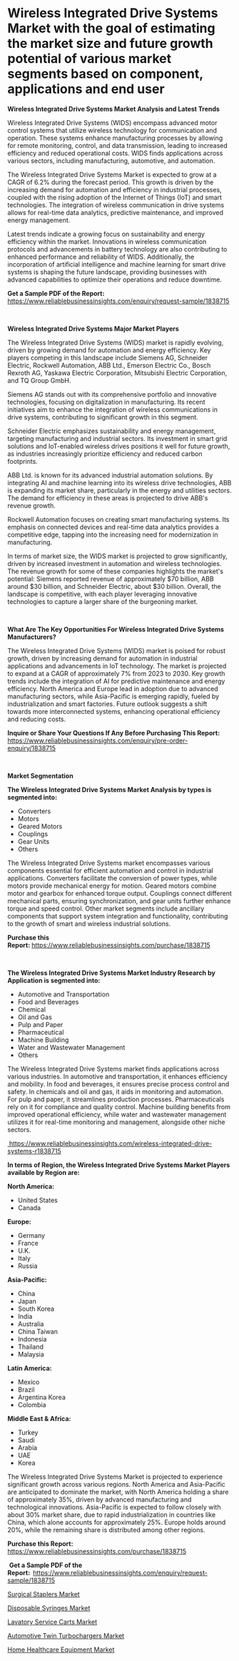 <p><h1>Wireless Integrated Drive Systems Market with the goal of estimating the market size and future growth potential of various market segments based on component, applications and end user</h1></p><p><strong>Wireless Integrated Drive Systems Market Analysis and Latest Trends</strong></p>
<p><p>Wireless Integrated Drive Systems (WIDS) encompass advanced motor control systems that utilize wireless technology for communication and operation. These systems enhance manufacturing processes by allowing for remote monitoring, control, and data transmission, leading to increased efficiency and reduced operational costs. WIDS finds applications across various sectors, including manufacturing, automotive, and automation.</p><p>The Wireless Integrated Drive Systems Market is expected to grow at a CAGR of 6.2% during the forecast period. This growth is driven by the increasing demand for automation and efficiency in industrial processes, coupled with the rising adoption of the Internet of Things (IoT) and smart technologies. The integration of wireless communication in drive systems allows for real-time data analytics, predictive maintenance, and improved energy management.</p><p>Latest trends indicate a growing focus on sustainability and energy efficiency within the market. Innovations in wireless communication protocols and advancements in battery technology are also contributing to enhanced performance and reliability of WIDS. Additionally, the incorporation of artificial intelligence and machine learning for smart drive systems is shaping the future landscape, providing businesses with advanced capabilities to optimize their operations and reduce downtime.</p></p>
<p><strong>Get a Sample PDF of the Report:&nbsp;</strong> <a href="https://www.reliablebusinessinsights.com/enquiry/request-sample/1838715?utm_campaign=48&utm_medium=2&utm_source=Github&utm_content=ia&utm_term=04112024&utm_id=wireless-integrated-drive-systems">https://www.reliablebusinessinsights.com/enquiry/request-sample/1838715</a></p>
<p>&nbsp;</p>
<p><strong>Wireless Integrated Drive Systems Major Market Players</strong></p>
<p><p>The Wireless Integrated Drive Systems (WIDS) market is rapidly evolving, driven by growing demand for automation and energy efficiency. Key players competing in this landscape include Siemens AG, Schneider Electric, Rockwell Automation, ABB Ltd., Emerson Electric Co., Bosch Rexroth AG, Yaskawa Electric Corporation, Mitsubishi Electric Corporation, and TQ Group GmbH.</p><p>Siemens AG stands out with its comprehensive portfolio and innovative technologies, focusing on digitalization in manufacturing. Its recent initiatives aim to enhance the integration of wireless communications in drive systems, contributing to significant growth in this segment.</p><p>Schneider Electric emphasizes sustainability and energy management, targeting manufacturing and industrial sectors. Its investment in smart grid solutions and IoT-enabled wireless drives positions it well for future growth, as industries increasingly prioritize efficiency and reduced carbon footprints.</p><p>ABB Ltd. is known for its advanced industrial automation solutions. By integrating AI and machine learning into its wireless drive technologies, ABB is expanding its market share, particularly in the energy and utilities sectors. The demand for efficiency in these areas is projected to drive ABB's revenue growth.</p><p>Rockwell Automation focuses on creating smart manufacturing systems. Its emphasis on connected devices and real-time data analytics provides a competitive edge, tapping into the increasing need for modernization in manufacturing.</p><p>In terms of market size, the WIDS market is projected to grow significantly, driven by increased investment in automation and wireless technologies. The revenue growth for some of these companies highlights the market's potential: Siemens reported revenue of approximately $70 billion, ABB around $30 billion, and Schneider Electric, about $30 billion. Overall, the landscape is competitive, with each player leveraging innovative technologies to capture a larger share of the burgeoning market.</p></p>
<p>&nbsp;</p>
<p><strong>What Are The Key Opportunities For Wireless Integrated Drive Systems Manufacturers?</strong></p>
<p><p>The Wireless Integrated Drive Systems (WIDS) market is poised for robust growth, driven by increasing demand for automation in industrial applications and advancements in IoT technology. The market is projected to expand at a CAGR of approximately 7% from 2023 to 2030. Key growth trends include the integration of AI for predictive maintenance and energy efficiency. North America and Europe lead in adoption due to advanced manufacturing sectors, while Asia-Pacific is emerging rapidly, fueled by industrialization and smart factories. Future outlook suggests a shift towards more interconnected systems, enhancing operational efficiency and reducing costs.</p></p>
<p><strong>Inquire or Share Your Questions If Any Before Purchasing This Report:</strong> <a href="https://www.reliablebusinessinsights.com/enquiry/pre-order-enquiry/1838715?utm_campaign=48&utm_medium=2&utm_source=Github&utm_content=ia&utm_term=04112024&utm_id=wireless-integrated-drive-systems">https://www.reliablebusinessinsights.com/enquiry/pre-order-enquiry/1838715</a></p>
<p>&nbsp;</p>
<p><strong>Market Segmentation</strong></p>
<p><strong>The Wireless Integrated Drive Systems Market Analysis by types is segmented into:</strong></p>
<p><ul><li>Converters</li><li>Motors</li><li>Geared Motors</li><li>Couplings</li><li>Gear Units</li><li>Others</li></ul></p>
<p><p>The Wireless Integrated Drive Systems market encompasses various components essential for efficient automation and control in industrial applications. Converters facilitate the conversion of power types, while motors provide mechanical energy for motion. Geared motors combine motor and gearbox for enhanced torque output. Couplings connect different mechanical parts, ensuring synchronization, and gear units further enhance torque and speed control. Other market segments include ancillary components that support system integration and functionality, contributing to the growth of smart and wireless industrial solutions.</p></p>
<p><strong>Purchase this Report:&nbsp;</strong><a href="https://www.reliablebusinessinsights.com/purchase/1838715?utm_campaign=48&utm_medium=2&utm_source=Github&utm_content=ia&utm_term=04112024&utm_id=wireless-integrated-drive-systems">https://www.reliablebusinessinsights.com/purchase/1838715</a></p>
<p>&nbsp;</p>
<p><strong>The Wireless Integrated Drive Systems Market Industry Research by Application is segmented into:</strong></p>
<p><ul><li>Automotive and Transportation</li><li>Food and Beverages</li><li>Chemical</li><li>Oil and Gas</li><li>Pulp and Paper</li><li>Pharmaceutical</li><li>Machine Building</li><li>Water and Wastewater Management</li><li>Others</li></ul></p>
<p><p>The Wireless Integrated Drive Systems market finds applications across various industries. In automotive and transportation, it enhances efficiency and mobility. In food and beverages, it ensures precise process control and safety. In chemicals and oil and gas, it aids in monitoring and automation. For pulp and paper, it streamlines production processes. Pharmaceuticals rely on it for compliance and quality control. Machine building benefits from improved operational efficiency, while water and wastewater management utilizes it for real-time monitoring and management, alongside other niche sectors.</p></p>
<p><a href="https://www.reliablebusinessinsights.com/wireless-integrated-drive-systems-r1838715?utm_campaign=48&utm_medium=2&utm_source=Github&utm_content=ia&utm_term=04112024&utm_id=wireless-integrated-drive-systems">&nbsp;https://www.reliablebusinessinsights.com/wireless-integrated-drive-systems-r1838715</a></p>
<p><strong>In terms of Region, the Wireless Integrated Drive Systems Market Players available by Region are:</strong></p>
<p>
    <p> <strong> North America: </strong>
        <ul>
            <li>United States</li>
            <li>Canada</li>
        </ul>
        </p> 
    <p> <strong> Europe: </strong>
        <ul>
            <li>Germany</li>
            <li>France</li>
            <li>U.K.</li>
            <li>Italy</li>
            <li>Russia</li>
        </ul>
        </p> 
    <p> <strong> Asia-Pacific: </strong>
        <ul>
            <li>China</li>
            <li>Japan</li>
            <li>South Korea</li>
            <li>India</li>
            <li>Australia</li>
            <li>China Taiwan</li>
            <li>Indonesia</li>
            <li>Thailand</li>
            <li>Malaysia</li>
        </ul>
        </p> 
    <p> <strong> Latin America: </strong>
        <ul>
            <li>Mexico</li>
            <li>Brazil</li>
            <li>Argentina Korea</li>
            <li>Colombia</li>
        </ul>
        </p> 
    <p> <strong> Middle East & Africa: </strong>
        <ul>
            <li>Turkey</li>
            <li>Saudi</li>
            <li>Arabia</li>
            <li>UAE</li>
            <li>Korea</li>
        </ul>
    </p>
    </p>
<p><p>The Wireless Integrated Drive Systems Market is projected to experience significant growth across various regions. North America and Asia-Pacific are anticipated to dominate the market, with North America holding a share of approximately 35%, driven by advanced manufacturing and technological innovations. Asia-Pacific is expected to follow closely with about 30% market share, due to rapid industrialization in countries like China, which alone accounts for approximately 25%. Europe holds around 20%, while the remaining share is distributed among other regions.</p></p>
<p><strong>Purchase this Report: </strong><a href="https://www.reliablebusinessinsights.com/purchase/1838715?utm_campaign=48&utm_medium=2&utm_source=Github&utm_content=ia&utm_term=04112024&utm_id=wireless-integrated-drive-systems">https://www.reliablebusinessinsights.com/purchase/1838715</a></p>
<p>&nbsp;<strong>Get a Sample PDF of the Report:&nbsp;&nbsp;</strong><a href="https://www.reliablebusinessinsights.com/enquiry/request-sample/1838715?utm_campaign=48&utm_medium=2&utm_source=Github&utm_content=ia&utm_term=04112024&utm_id=wireless-integrated-drive-systems">https://www.reliablebusinessinsights.com/enquiry/request-sample/1838715</a></p>
<p><strong></strong></p>
<p><p><a href="https://issuu.com/reportprime-2/docs/surgical-staplers-market-size-2030._5d0d05af63965b?utm_campaign=48&utm_medium=2&utm_source=Github&utm_content=ia&utm_term=04112024&utm_id=wireless-integrated-drive-systems">Surgical Staplers Market</a></p><p><a href="https://issuu.com/reportprime-2/docs/disposable-syringes-market-size-203_0c9e370ed5a75c?utm_campaign=48&utm_medium=2&utm_source=Github&utm_content=ia&utm_term=04112024&utm_id=wireless-integrated-drive-systems">Disposable Syringes Market</a></p><p><a href="https://github.com/jerridoxdemase/Market-Research-Report-List-1/blob/main/lavatory-service-carts-market.md?utm_campaign=48&utm_medium=2&utm_source=Github&utm_content=ia&utm_term=04112024&utm_id=wireless-integrated-drive-systems">Lavatory Service Carts Market</a></p><p><a href="https://github.com/nifongekclosebn1/Market-Research-Report-List-1/blob/main/automotive-twin-turbochargers-market.md?utm_campaign=48&utm_medium=2&utm_source=Github&utm_content=ia&utm_term=04112024&utm_id=wireless-integrated-drive-systems">Automotive Twin Turbochargers Market</a></p><p><a href="https://issuu.com/reportprime-2/docs/home-healthcare-equipment-market-si_d6a6647370247c?utm_campaign=48&utm_medium=2&utm_source=Github&utm_content=ia&utm_term=04112024&utm_id=wireless-integrated-drive-systems">Home Healthcare Equipment Market</a></p></p>